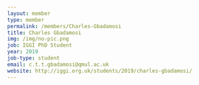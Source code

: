 ```yaml
---
layout: member
type: member
permalink: /members/Charles-Gbadamosi
title: Charles Gbadamosi
img: /img/no-pic.png
job: IGGI PhD Student
year: 2019
job-type: student
email: c.t.t.gbadamosi@qmul.ac.uk
website: http://iggi.org.uk/students/2019/charles-gbadamosi/
---
```


